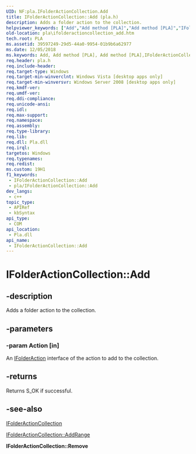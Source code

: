 ```yaml
---
UID: NF:pla.IFolderActionCollection.Add
title: IFolderActionCollection::Add (pla.h)
description: Adds a folder action to the collection.
helpviewer_keywords: ["Add","Add method [PLA]","Add method [PLA]","IFolderActionCollection interface","IFolderActionCollection interface [PLA]","Add method","IFolderActionCollection.Add","IFolderActionCollection::Add","base.ifolderactioncollection_add","pla.ifolderactioncollection_add","pla/IFolderActionCollection::Add"]
old-location: pla\ifolderactioncollection_add.htm
tech.root: PLA
ms.assetid: 39597249-29d5-44a0-9954-01b9b6a62977
ms.date: 12/05/2018
ms.keywords: Add, Add method [PLA], Add method [PLA],IFolderActionCollection interface, IFolderActionCollection interface [PLA],Add method, IFolderActionCollection.Add, IFolderActionCollection::Add, base.ifolderactioncollection_add, pla.ifolderactioncollection_add, pla/IFolderActionCollection::Add
req.header: pla.h
req.include-header: 
req.target-type: Windows
req.target-min-winverclnt: Windows Vista [desktop apps only]
req.target-min-winversvr: Windows Server 2008 [desktop apps only]
req.kmdf-ver: 
req.umdf-ver: 
req.ddi-compliance: 
req.unicode-ansi: 
req.idl: 
req.max-support: 
req.namespace: 
req.assembly: 
req.type-library: 
req.lib: 
req.dll: Pla.dll
req.irql: 
targetos: Windows
req.typenames: 
req.redist: 
ms.custom: 19H1
f1_keywords:
 - IFolderActionCollection::Add
 - pla/IFolderActionCollection::Add
dev_langs:
 - c++
topic_type:
 - APIRef
 - kbSyntax
api_type:
 - COM
api_location:
 - Pla.dll
api_name:
 - IFolderActionCollection::Add
---
```


# IFolderActionCollection::Add


## -description

Adds a folder action to the collection.

## -parameters

### -param Action [in]

An <a href="/previous-versions/windows/desktop/api/pla/nn-pla-ifolderaction">IFolderAction</a> interface of the action to add to the collection.

## -returns

Returns S_OK if successful.

## -see-also

<a href="/previous-versions/windows/desktop/api/pla/nn-pla-ifolderactioncollection">IFolderActionCollection</a>



<a href="/previous-versions/windows/desktop/api/pla/nf-pla-ifolderactioncollection-addrange">IFolderActionCollection::AddRange</a>



<b>IFolderActionCollection::Remove</b>

